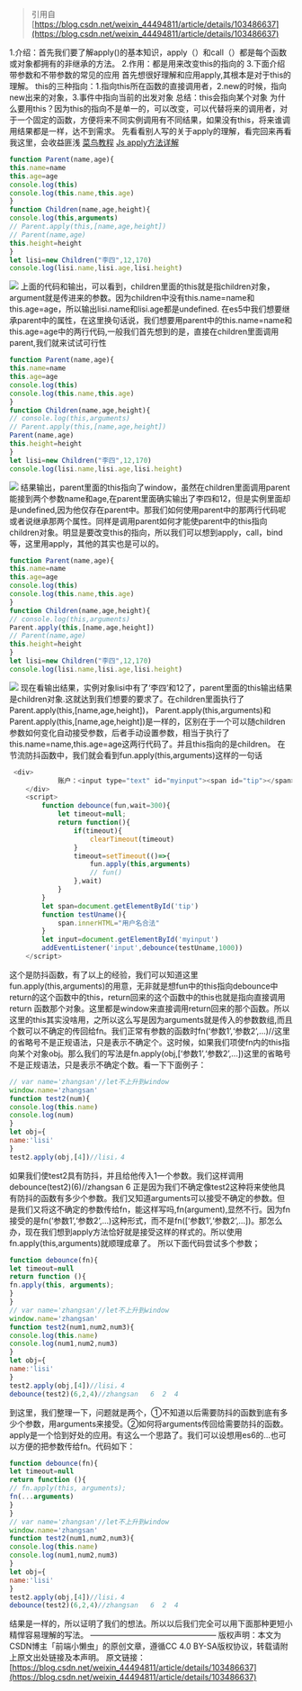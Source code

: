 > 引用自[https://blog.csdn.net/weixin_44494811/article/details/103486637](https://blog.csdn.net/weixin_44494811/article/details/103486637)

1.介绍：首先我们要了解apply()的基本知识，apply（）和call（）都是每个函数或对象都拥有的非继承的方法。
2.作用：都是用来改变this的指向的
3.下面介绍带参数和不带参数的常见的应用
首先想很好理解和应用apply,其根本是对于this的理解。
this的三种指向：1.指向this所在函数的直接调用者，2.new的时候，指向new出来的对象，3.事件中指向当前的出发对象
总结：this会指向某个对象
为什么要用this？因为this的指向不是单一的，可以改变，可以代替将来的调用者，对于一个固定的函数，方便将来不同实例调用有不同结果，如果没有this，将来谁调用结果都是一样，达不到需求。
先看看别人写的关于apply的理解，看完回来再看我这里，会收益匪浅
[菜鸟教程](https://www.runoob.com/w3cnote/js-call-apply-bind.html)
[Js apply方法详解](https://www.cnblogs.com/chenhuichao/p/8493095.html)
```javascript
function Parent(name,age){
this.name=name
this.age=age
console.log(this)
console.log(this.name,this.age)
}
function Children(name,age,height){
console.log(this,arguments)
// Parent.apply(this,[name,age,height])
// Parent(name,age)
this.height=height
}
let lisi=new Children("李四",12,170)
console.log(lisi.name,lisi.age,lisi.height)
```
![](https://cdn.nlark.com/yuque/0/2021/png/1120372/1618410073746-6a248ab4-3d91-4afe-b604-354591b1a2ac.png#height=46&id=hqNdG&originHeight=46&originWidth=611&originalType=binary&size=0&status=done&style=none&width=611)
上面的代码和输出，可以看到，children里面的this就是指children对象，argument就是传进来的参数。因为children中没有this.name=name和this.age=age，所以输出lisi.name和lisi.age都是undefined.
在es5中我们想要继承parent中的属性，在这里换句话说，我们想要用parent中的this.name=name和this.age=age中的两行代码,一般我们首先想到的是，直接在children里面调用parent,我们就来试试可行性
```javascript
function Parent(name,age){
this.name=name
this.age=age
console.log(this)
console.log(this.name,this.age)
}
function Children(name,age,height){
// console.log(this,arguments)
// Parent.apply(this,[name,age,height])
Parent(name,age)
this.height=height
}
let lisi=new Children("李四",12,170)
console.log(lisi.name,lisi.age,lisi.height)
```
![](https://cdn.nlark.com/yuque/0/2021/png/1120372/1618410107910-e20e0c1c-d3be-468c-8567-9e56c3066c28.png#height=62&id=hWh6M&originHeight=62&originWidth=534&originalType=binary&size=0&status=done&style=none&width=534)
结果输出，parent里面的this指向了window，虽然在children里面调用parent能接到两个参数name和age,在parent里面确实输出了李四和12，但是实例里面却是undefined,因为他仅存在parent中。那我们如何使用parent中的那两行代码呢或者说继承那两个属性。同样是调用parent如何才能使parent中的this指向children对象。明显是要改变this的指向，所以我们可以想到apply，call，bind等，这里用apply，其他的其实也是可以的。
```javascript
function Parent(name,age){
this.name=name
this.age=age
console.log(this)
console.log(this.name,this.age)
}
function Children(name,age,height){
// console.log(this,arguments)
Parent.apply(this,[name,age,height])
// Parent(name,age)
this.height=height
}
let lisi=new Children("李四",12,170)
console.log(lisi.name,lisi.age,lisi.height)
```
![](https://cdn.nlark.com/yuque/0/2021/png/1120372/1618410127206-d1b553fb-712f-4fd4-9f50-5d271b550a44.png#height=64&id=Lf0UL&originHeight=64&originWidth=269&originalType=binary&size=0&status=done&style=none&width=269)
现在看输出结果，实例对象lisi中有了‘李四’和12了，parent里面的this输出结果是children对象.这就达到我们想要的要求了。在children里面执行了 Parent.apply(this,[name,age,height])， Parent.apply(this,arguments)和 Parent.apply(this,[name,age,height])是一样的，区别在于一个可以随children参数如何变化自动接受参数，后者手动设置参数，相当于执行了this.name=name,this.age=age这两行代码了。并且this指向的是children。
在节流防抖函数中，我们就会看到fun.apply(this,arguments)这样的一句话
```javascript
 <div>
            账户：<input type="text" id="myinput"><span id="tip"></span>
    </div>
    <script>
        function debounce(fun,wait=300){
            let timeout=null;
            return function(){
                if(timeout){
                    clearTimeout(timeout)
                }
                timeout=setTimeout(()=>{
                    fun.apply(this,arguments)
                    // fun()
                },wait)
            }
        }
        let span=document.getElementById('tip')
        function testUname(){
            span.innerHTML="用户名合法"
        }
        let input=document.getElementById('myinput')
        addEventListener('input',debounce(testUname,1000))
    </script>

```
这个是防抖函数，有了以上的经验，我们可以知道这里 fun.apply(this,arguments)的用意，无非就是想fun中的this指向debounce中return的这个函数中的this，return回来的这个函数中的this也就是指向直接调用return 函数那个对象。这里都是window来直接调用return回来的那个函数。所以这里的this其实没啥用，之所以这么写是因为arguments就是传入的参数数组,而且个数可以不确定的传回给fn。我们正常有参数的函数时fn(‘参数1’,‘参数2’,…)//这里的省略号不是正规语法，只是表示不确定个。这时候，如果我们项使fn内的this指向某个对象obj。那么我们的写法是fn.apply(obj,[‘参数1’,‘参数2’,…])这里的省略号不是正规语法，只是表示不确定个数。看一下下面例子：
```javascript
// var name='zhangsan'//let不上升到window
window.name='zhangsan'
function test2(num){
console.log(this.name)
console.log(num)
}
let obj={
name:'lisi'
}
test2.apply(obj,[4])//lisi，4
```
如果我们使test2具有防抖，并且给他传入1一个参数。我们这样调用debounce(test2)(6)//zhangsan 6
正是因为我们不确定像test2这种将来使他具有防抖的函数有多少个参数。我们又知道arguments可以接受不确定的参数。但是我们又将这不确定的参数传给fn，能这样写吗,fn(argument),显然不行。因为fn接受的是fn(‘参数1’,‘参数2’,…)这种形式，而不是fn([‘参数1’,‘参数2’,…])。那怎么办，现在我们想到apply方法恰好就是接受这样的样式的。所以使用fn.apply(this,arguments)就顺理成章了。
所以下面代码尝试多个参数；
```javascript
function debounce(fn){
let timeout=null
return function (){
fn.apply(this, arguments);
}
}
// var name='zhangsan'//let不上升到window
window.name='zhangsan'
function test2(num1,num2,num3){
console.log(this.name)
console.log(num1,num2,num3)
}
let obj={
name:'lisi'
}
test2.apply(obj,[4])//lisi，4
debounce(test2)(6,2,4)//zhangsan   6  2  4
```
到这里，我们整理一下，问题就是两个，①不知道以后需要防抖的函数到底有多少个参数，用arguments来接受。②如何将arguments传回给需要防抖的函数。apply是一个恰到好处的应用。有这么一个思路了。我们可以设想用es6的…也可以方便的把参数传给fn。代码如下：
```javascript
function debounce(fn){
let timeout=null
return function (){
// fn.apply(this, arguments);
fn(...arguments)
}
}
// var name='zhangsan'//let不上升到window
window.name='zhangsan'
function test2(num1,num2,num3){
console.log(this.name)
console.log(num1,num2,num3)
}
let obj={
name:'lisi'
}
test2.apply(obj,[4])//lisi，4
debounce(test2)(6,2,4)//zhangsan   6  2  4
```
结果是一样的，所以证明了我们的想法。所以以后我们完全可以用下面那种更短小精悍容易理解的写法。
————————————————
版权声明：本文为CSDN博主「前端小懒虫」的原创文章，遵循CC 4.0 BY-SA版权协议，转载请附上原文出处链接及本声明。
原文链接：[https://blog.csdn.net/weixin_44494811/article/details/103486637](https://blog.csdn.net/weixin_44494811/article/details/103486637)
